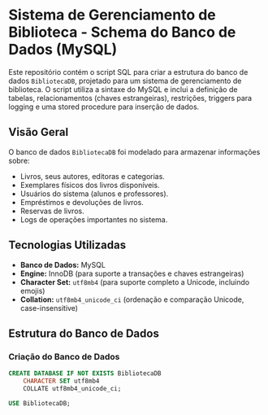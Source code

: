 # Sistema de Gerenciamento de Biblioteca - Schema do Banco de Dados (MySQL)

Este repositório contém o script SQL para criar a estrutura do banco de dados `BibliotecaDB`, projetado para um sistema de gerenciamento de biblioteca. O script utiliza a sintaxe do MySQL e inclui a definição de tabelas, relacionamentos (chaves estrangeiras), restrições, triggers para logging e uma stored procedure para inserção de dados.

## Visão Geral

O banco de dados `BibliotecaDB` foi modelado para armazenar informações sobre:

*   Livros, seus autores, editoras e categorias.
*   Exemplares físicos dos livros disponíveis.
*   Usuários do sistema (alunos e professores).
*   Empréstimos e devoluções de livros.
*   Reservas de livros.
*   Logs de operações importantes no sistema.

## Tecnologias Utilizadas

*   **Banco de Dados:** MySQL
*   **Engine:** InnoDB (para suporte a transações e chaves estrangeiras)
*   **Character Set:** `utf8mb4` (para suporte completo a Unicode, incluindo emojis)
*   **Collation:** `utf8mb4_unicode_ci` (ordenação e comparação Unicode, case-insensitive)

## Estrutura do Banco de Dados

### Criação do Banco de Dados

```sql
CREATE DATABASE IF NOT EXISTS BibliotecaDB
    CHARACTER SET utf8mb4
    COLLATE utf8mb4_unicode_ci;

USE BibliotecaDB;
